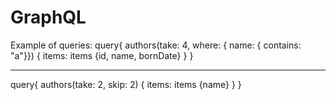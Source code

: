 # GraphQL

Example of queries:
query{
  authors(take: 4, where: { name: { contains: "a"}}) {
    items: items {id, name, bornDate}
  }
}

--------
query{
  authors(take: 2, skip: 2) {
    items: items {name}
  }
}
